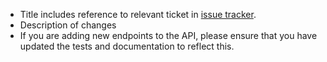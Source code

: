 - Title includes reference to relevant ticket in [issue tracker](https://github.com/creativecommons/cccatalog-api/issues).
- Description of changes
- If you are adding new endpoints to the API, please ensure that you have updated the tests and documentation to reflect this.
